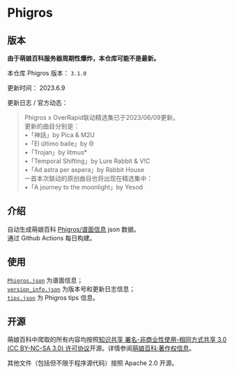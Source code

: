 # Phigros

## 版本

**由于萌娘百科服务器周期性爆炸，本仓库可能不是最新。**

本仓库 Phigros 版本： <!-- begin Phigros version --> `3.1.0` <!-- end Phigros version -->

更新时间： <!-- begin Phigros time --> 2023.6.9 <!-- end Phigros time -->

更新日志 / 官方动态：
<!-- begin Phigros log -->
> Phigros x OverRapid联动精选集已于2023/06/09更新。  
> 更新的曲目分别是：  
> •「神話」by Pica & M2U  
> •「El último baile」by Θ  
> •「Trojan」by litmus*  
> •「Temporal Shifting」by Lure Rabbit & V!C  
> •「Ad astra per aspera」by Rabbit House  
> 一首本次联动的原创曲目也将出现在精选集中：  
> •「A journey to the moonlight」by Yesod  
<!-- end Phigros log -->

## 介绍

自动生成萌娘百科 [Phigros/谱面信息](https://mzh.moegirl.org.cn/Phigros/谱面信息) json 数据。  
通过 Github Actions 每日构建。

## 使用

[`Phigros.json`](https://ssmzhn.github.io/Phigros/Phigros.json) 为谱面信息；  
[`version_info.json`](https://ssmzhn.github.io/Phigros/version_info.json) 为版本号和更新日志信息；  
[`tips.json`](https://ssmzhn.github.io/Phigros/tips.json) 为 Phigros tips 信息。

## 开源
萌娘百科中爬取的所有内容均按照[知识共享 署名-非商业性使用-相同方式共享 3.0 (CC BY-NC-SA 3.0) 许可协议](https://creativecommons.org/licenses/by-nc-sa/3.0/cn/)开源。详情参阅[萌娘百科:著作权信息](https://mzh.moegirl.org.cn/%E8%90%8C%E5%A8%98%E7%99%BE%E7%A7%91:%E8%91%97%E4%BD%9C%E6%9D%83%E4%BF%A1%E6%81%AF)。

其他文件（包括但不限于程序源代码）按照 Apache 2.0 开源。
